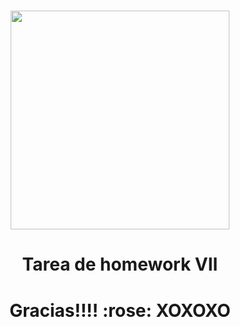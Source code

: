 <h1 align="center">
<img src="https://henry-11ty-resources.s3.sa-east-1.amazonaws.com/Assets/logo-henry-white-lg.png" min-width="350px" max-width="350px" width="350px"  alt="">


<h1 align="center">Tarea de homework VII</h1>


<h1 align="center"></h1>
<h1 align="center">Gracias!!!! :rose:   XOXOXO
